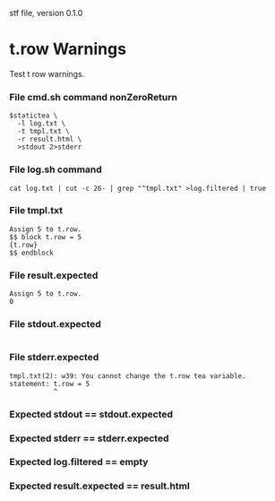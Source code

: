 stf file, version 0.1.0

# t.row Warnings

Test t row warnings.

### File cmd.sh command nonZeroReturn

~~~
$statictea \
  -l log.txt \
  -t tmpl.txt \
  -r result.html \
  >stdout 2>stderr
~~~

### File log.sh command

~~~
cat log.txt | cut -c 26- | grep "^tmpl.txt" >log.filtered | true
~~~


### File tmpl.txt

~~~
Assign 5 to t.row.
$$ block t.row = 5
{t.row}
$$ endblock
~~~


### File result.expected

~~~
Assign 5 to t.row.
0
~~~

### File stdout.expected

~~~
~~~

### File stderr.expected

~~~
tmpl.txt(2): w39: You cannot change the t.row tea variable.
statement: t.row = 5
           ^
~~~

### Expected stdout == stdout.expected
### Expected stderr == stderr.expected
### Expected log.filtered == empty
### Expected result.expected == result.html
